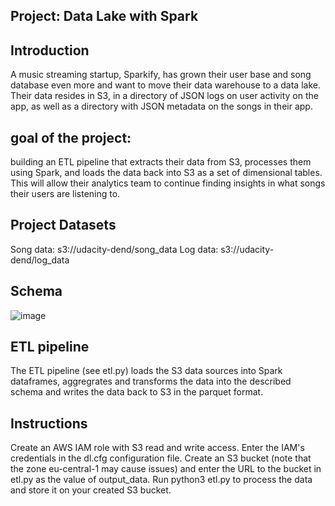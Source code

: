 Project: Data Lake with Spark
------------------------
Introduction
-------------------------
A music streaming startup, Sparkify, has grown their user base and song database even more and want to move their data warehouse to a data lake. Their data resides in S3, in a directory of JSON logs on user activity on the app, as well as a directory with JSON metadata on the songs in their app.

goal of the project:
-------------------
 building an ETL pipeline that extracts their data from S3, processes them using Spark, and loads the data back into S3 as a set of dimensional tables. This will allow their analytics team to continue finding insights in what songs their users are listening to.
 
Project Datasets
-----------------


Song data: s3://udacity-dend/song_data
Log data: s3://udacity-dend/log_data

Schema 
---------------------
![image](https://user-images.githubusercontent.com/52973147/100525293-948a9200-31d0-11eb-9f14-57b78d5aa3ae.png)


ETL pipeline
--------------------------------
The ETL pipeline (see etl.py) loads the S3 data sources into Spark dataframes, aggregrates and transforms the data into the described schema and writes the data back to S3 in the parquet format.

Instructions
------------------------

Create an AWS IAM role with S3 read and write access.
Enter the IAM's credentials in the dl.cfg configuration file.
Create an S3 bucket (note that the zone eu-central-1 may cause issues) and enter the URL to the bucket in etl.py as the value of output_data.
Run python3 etl.py to process the data and store it on your created S3 bucket.
